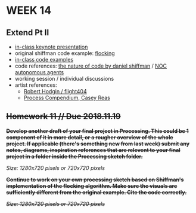 # WEEK 14 

## Extend Pt II  

- [in-class keynote presentation](https://github.com/johnbcarpenter/USC_IML288/blob/master/PDF/20181112_FLOCKING.pdf)  
- original shiffman code example: [flocking](https://processing.org/examples/flocking.html)  
- [in-class code examples](https://github.com/johnbcarpenter/USC_IML288/tree/master/CODE/WEEK14)  
- code references: [the nature of code by daniel shiffman](https://natureofcode.com) / [NOC autonomous agents](http://natureofcode.com/book/chapter-6-autonomous-agents/)  
- working session / individual discussions 
- artist references:  
  - [Robert Hodgin / flight404](https://vimeo.com/flight404)
  - [Process Compendium, Casey Reas](https://vimeo.com/22955812)  

## ~~Homework 11 // Due 2018.11.19~~  
**~~Develop another draft of your final project in Processing. This could be 1 component of it in more detail, or a rougher overview of the whole project. If applicable (there's something new from last week) submit any notes, diagrams, inspiration references that are relevent to your final project in a folder inside the Processing sketch folder.~~**    

_Size: 1280x720 pixels or 720x720 pixels_  

**~~Continue to work on your own processing sketch based on Shiffman's implementation of the flocking algorithm.  Make sure the visuals are sufficiently different from the original example. Cite the code correctly.~~**    

~~_Size: 1280x720 pixels or 720x720 pixels_~~  
  
